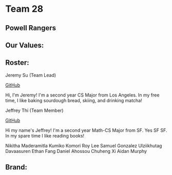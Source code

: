 # Team 28

## Powell Rangers

## Our Values:  


## Roster: 

Jeremy Su (Team Lead)

[GitHub](https://github.com/jeremysu99)

Hi, I'm Jeremy! I'm a second year CS Major from Los Angeles. In my free time, I like baking sourdough bread, skiing, and drinking matcha!




Jeffrey Thi (Team Member)

[GitHub](https://github.com/L0oter1)

Hi my name's Jeffrey! I'm a second year Math-CS Major from SF. Yes SF SF. In my spare time I like reading books!

Nikitha Maderamitla
Kumiko Komori
Roy Lee
Samuel Gonzalez
Ulziikhutag Davaasuren
Ethan Fang
Daniel Ahossou
Chuheng Xi
Aidan Murphy

## Brand:




